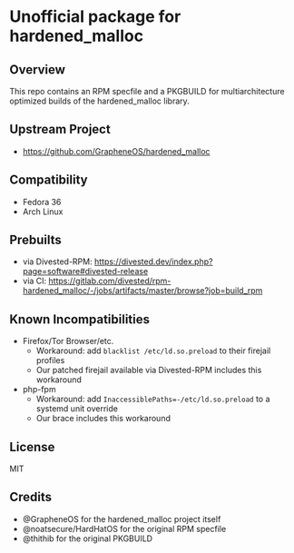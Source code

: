 Unofficial package for hardened_malloc
======================================

Overview
--------
This repo contains an RPM specfile and a PKGBUILD for multiarchitecture optimized builds of the hardened_malloc library.

Upstream Project
----------------
- https://github.com/GrapheneOS/hardened_malloc

Compatibility
-------------
- Fedora 36
- Arch Linux

Prebuilts
---------
- via Divested-RPM: https://divested.dev/index.php?page=software#divested-release
- via CI: https://gitlab.com/divested/rpm-hardened_malloc/-/jobs/artifacts/master/browse?job=build_rpm

Known Incompatibilities
-----------------------
- Firefox/Tor Browser/etc.
	- Workaround: add `blacklist /etc/ld.so.preload` to their firejail profiles
	- Our patched firejail available via Divested-RPM includes this workaround
- php-fpm
	- Workaround: add `InaccessiblePaths=-/etc/ld.so.preload` to a systemd unit override
	- Our brace includes this workaround

License
-------
MIT

Credits
-------
- @GrapheneOS for the hardened_malloc project itself
- @noatsecure/HardHatOS for the original RPM specfile
- @thithib for the original PKGBUILD
